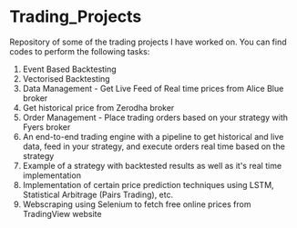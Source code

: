 # Trading_Projects

Repository of some of the trading projects I have worked on. You can find codes to perform the following tasks:

1. Event Based Backtesting
2. Vectorised Backtesting
3. Data Management - Get Live Feed of Real time prices from Alice Blue broker
4. Get historical price from Zerodha broker
5. Order Management - Place trading orders based on your strategy with Fyers broker
6. An end-to-end trading engine with a pipeline to get historical and live data, feed in your strategy, and execute orders real time based on the strategy
7. Example of a strategy with backtested results as well as it's real time implementation
8. Implementation of certain price prediction techniques using LSTM, Statistical Arbitrage (Pairs Trading), etc.
9. Webscraping using Selenium to fetch free online prices from TradingView website
